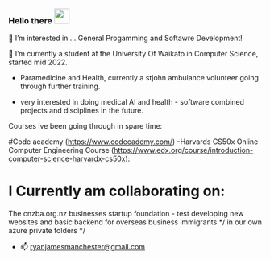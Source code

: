 <!-- Heading -->
### Hello there <img src = "https://raw.githubusercontent.com/MartinHeinz/MartinHeinz/master/wave.gif" width = 30px>
👀 I’m interested in ...
 General Progamming and Softawre Development!

🌱 I’m currently a student at the University Of Waikato in Computer Science, started mid 2022.

- Paramedicine and Health,
 currently a stjohn ambulance volunteer going through further training.

- very interested in doing medical AI and health - software combined projects and disciplines in the future.


Courses ive been going through in spare time:

#Code academy (https://www.codecademy.com/)
 -Harvards CS50x Online Computer Engineering Course (https://www.edx.org/course/introduction-computer-science-harvardx-cs50x):


# I Currently am collaborating on:
   The cnzba.org.nz businesses startup foundation - test developing new websites and basic backend for overseas business immigrants
 */ in our own azure private folders */
 
- 📫 ryanjamesmanchester@gmail.com

<!---
RyanJManchester/RyanJManchester is a ✨ special ✨ repository because its `README.md` (this file) appears on your GitHub profile.
You can click the Preview link to take a look at your changes.
--->
